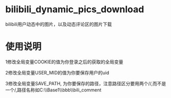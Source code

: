 # bilibili_dynamic_pics_download
bilibili用户动态中的图片，以及动态评论区的图片下载
# 使用说明
1修改全局变量COOKIE的值为你登录之后的获取的全局变量

2修改全局变量USER_MID的值为你要保存用户的uid

3修改全局变量SAVE_PATH, 为你要保存的路径，注意路径区分要用两个//,而不是一个/,路径名称如C:\\\Base1\\\bbb\\\bili_comment

